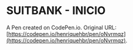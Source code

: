 # SUITBANK - INICIO

A Pen created on CodePen.io. Original URL: [https://codepen.io/henriquehbr/pen/oNvrmqz](https://codepen.io/henriquehbr/pen/oNvrmqz).

